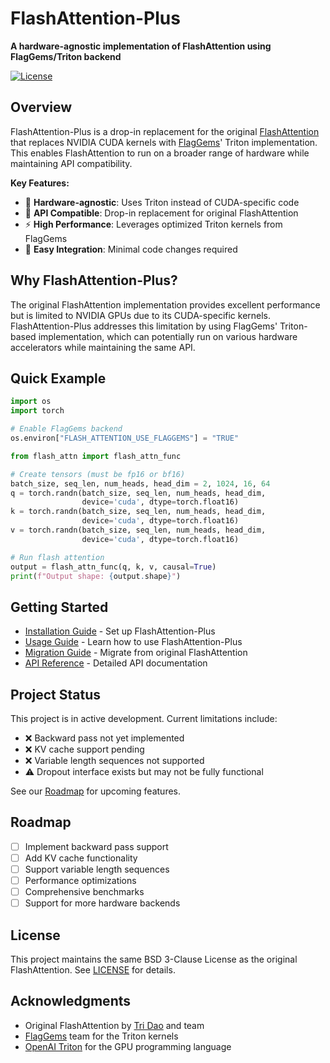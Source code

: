 # FlashAttention-Plus

**A hardware-agnostic implementation of FlashAttention using FlagGems/Triton backend**

[![License](https://img.shields.io/badge/License-BSD%203--Clause-blue.svg)](https://opensource.org/licenses/BSD-3-Clause)

## Overview

FlashAttention-Plus is a drop-in replacement for the original [FlashAttention](https://github.com/Dao-AILab/flash-attention) that replaces NVIDIA CUDA kernels with [FlagGems](https://github.com/FlagOpen/FlagGems)' Triton implementation. This enables FlashAttention to run on a broader range of hardware while maintaining API compatibility.

**Key Features:**

- 🚀 **Hardware-agnostic**: Uses Triton instead of CUDA-specific code
- 🔄 **API Compatible**: Drop-in replacement for original FlashAttention
- ⚡ **High Performance**: Leverages optimized Triton kernels from FlagGems
- 🎯 **Easy Integration**: Minimal code changes required

## Why FlashAttention-Plus?

The original FlashAttention implementation provides excellent performance but is limited to NVIDIA GPUs due to its CUDA-specific kernels. FlashAttention-Plus addresses this limitation by using FlagGems' Triton-based implementation, which can potentially run on various hardware accelerators while maintaining the same API.

## Quick Example

```python
import os
import torch

# Enable FlagGems backend
os.environ["FLASH_ATTENTION_USE_FLAGGEMS"] = "TRUE"

from flash_attn import flash_attn_func

# Create tensors (must be fp16 or bf16)
batch_size, seq_len, num_heads, head_dim = 2, 1024, 16, 64
q = torch.randn(batch_size, seq_len, num_heads, head_dim, 
                device='cuda', dtype=torch.float16)
k = torch.randn(batch_size, seq_len, num_heads, head_dim, 
                device='cuda', dtype=torch.float16)
v = torch.randn(batch_size, seq_len, num_heads, head_dim, 
                device='cuda', dtype=torch.float16)

# Run flash attention
output = flash_attn_func(q, k, v, causal=True)
print(f"Output shape: {output.shape}")
```

## Getting Started

- [Installation Guide](installation.md) - Set up FlashAttention-Plus
- [Usage Guide](usage.md) - Learn how to use FlashAttention-Plus
- [Migration Guide](migration.md) - Migrate from original FlashAttention
- [API Reference](api.md) - Detailed API documentation

## Project Status

This project is in active development. Current limitations include:

- ❌ Backward pass not yet implemented
- ❌ KV cache support pending
- ❌ Variable length sequences not supported
- ⚠️ Dropout interface exists but may not be fully functional

See our [Roadmap](#roadmap) for upcoming features.

## Roadmap

- [ ] Implement backward pass support
- [ ] Add KV cache functionality
- [ ] Support variable length sequences
- [ ] Performance optimizations
- [ ] Comprehensive benchmarks
- [ ] Support for more hardware backends

## License

This project maintains the same BSD 3-Clause License as the original FlashAttention. See [LICENSE](https://github.com/VocabVictor/flash-attention-plus/blob/main/LICENSE) for details.

## Acknowledgments

- Original FlashAttention by [Tri Dao](https://tridao.me/) and team
- [FlagGems](https://github.com/FlagOpen/FlagGems) team for the Triton kernels
- [OpenAI Triton](https://github.com/openai/triton) for the GPU programming language